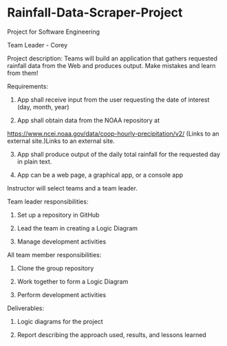 # Rainfall-Data-Scraper-Project
Project for Software Engineering

Team Leader - Corey

Project description:  Teams will build an application that gathers requested rainfall data from the Web and produces output. Make mistakes and learn from them!

Requirements:

1) App shall receive input from the user requesting the date of interest (day, month, year)

2) App shall obtain data from the NOAA repository at 

https://www.ncei.noaa.gov/data/coop-hourly-precipitation/v2/ (Links to an external site.)Links to an external site.

3) App shall produce output of the daily total rainfall for the requested day in plain text.

4) App can be a web page, a graphical app, or a console app

Instructor will select teams and a team leader.

Team leader responsibilities:

1) Set up a repository in GitHub

2) Lead the team in creating a Logic Diagram

3) Manage development activities

All team member responsibilities:

1) Clone the group repository

2) Work together to form a Logic Diagram

3) Perform development activities

Deliverables:

1) Logic diagrams for the project

2) Report describing the approach used, results, and lessons learned
